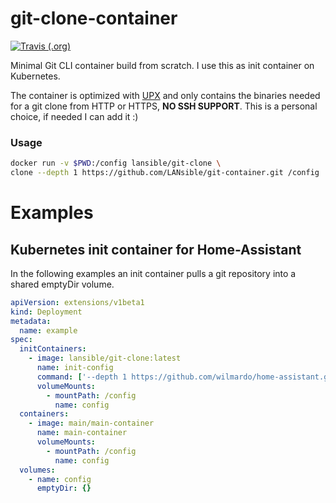 # git-clone-container

[![Travis (.org)](https://img.shields.io/travis/wilmardo/ansible-role-oscam.svg?style=flat-square)](https://travis-ci.org/wilmardo/ansible-role-oscam)

Minimal Git CLI container build from scratch. 
I use this as init container on Kubernetes.

The container is optimized with [UPX](https://github.com/upx/upx) and only contains the binaries needed for a git clone 
from HTTP or HTTPS, **NO SSH SUPPORT**. This is a personal choice, if needed I can add it :)

### Usage
```bash
docker run -v $PWD:/config lansible/git-clone \
clone --depth 1 https://github.com/LANsible/git-container.git /config
```

# Examples

## Kubernetes init container for Home-Assistant

In the following examples an init container pulls a git repository into a shared emptyDir volume.

```yaml
apiVersion: extensions/v1beta1
kind: Deployment
metadata:
  name: example
spec:
  initContainers:
    - image: lansible/git-clone:latest
      name: init-config
      command: ['--depth 1 https://github.com/wilmardo/home-assistant.git /config']
      volumeMounts:
        - mountPath: /config
          name: config
  containers:
    - image: main/main-container
      name: main-container
      volumeMounts:
        - mountPath: /config
          name: config
  volumes:
    - name: config
      emptyDir: {}
```